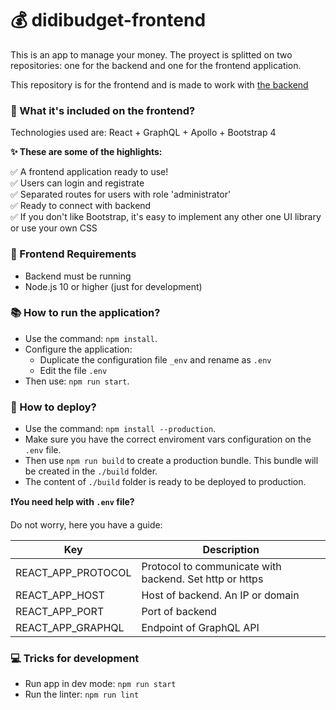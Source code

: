 # 💰 didibudget-frontend

This is an app to manage your money.
The proyect is splitted on two repositories: one for the backend and one for the frontend application.

This repository is for the frontend and is made to work with [the backend](https://github.com/didaquis/didibudget-backend)


### 🎁 What it's included on the frontend?
Technologies used are: React + GraphQL + Apollo + Bootstrap 4

**✨ These are some of the highlights:** 

✅ A frontend application ready to use!  
✅ Users can login and registrate  
✅ Separated routes for users with role 'administrator'  
✅ Ready to connect with backend  
✅ If you don't like Bootstrap, it's easy to implement any other one UI library or use your own CSS  

### 📝 Frontend Requirements
* Backend must be running
* Node.js 10 or higher (just for development)

### 📚 How to run the application?
* Use the command: `npm install`.
* Configure the application:
  * Duplicate the configuration file `_env` and rename as `.env`
  * Edit the file `.env`
* Then use: `npm run start`. 

### 🚀 How to deploy?
* Use the command: `npm install --production`.
* Make sure you have the correct enviroment vars configuration on the `.env` file.
* Then use `npm run build` to create a production bundle. This bundle will be created in the `./build` folder.
* The content of `./build` folder is ready to be deployed to production.

**❗️You need help with `.env` file?** 

Do not worry, here you have a guide:

| Key | Description |
|-----|-------------|
| REACT_APP_PROTOCOL | Protocol to communicate with backend. Set http or https |
| REACT_APP_HOST | Host of backend. An IP or domain |
| REACT_APP_PORT | Port of backend |
| REACT_APP_GRAPHQL | Endpoint of GraphQL API |

### 💻 Tricks for development
* Run app in dev mode: `npm run start`
* Run the linter: `npm run lint`

